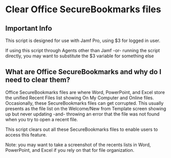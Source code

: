 # Clear Office SecureBookmarks files
## Important Info
This script is designed for use with Jamf Pro, using $3 for logged in user.

If using this script through Agents other than Jamf -or- running the script directly, you may want to substitute the $3 variable for something else

## What are Office SecureBookmarks and why do I need to clear them?
Office SecureBookmarks files are where Word, PowerPoint, and Excel store the unified Recent Files list showing On My Computer and Online files. Occasionally, these SecureBookmarks files can get corrupted. This usually presents as the file list on the Welcome/New from Template screen showing up but never updating -and- throwing an error that the file was not found when you try to open a recent file.

This script clears out all these SecureBookmarks files to enable users to access this feature.

Note: you may want to take a screenshot of the recents lists in Word, PowerPoint, and Excel if you rely on that for file organization. 
